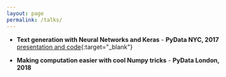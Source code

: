 ```yaml
---
layout: page
permalink: /talks/
---
```


* **Text generation with Neural Networks and Keras** - **PyData NYC, 2017**<br>[presentation and code](https://github.com/kirit93/PyDataNYC){:target="_blank"}

* **Making computation easier with cool Numpy tricks** - **PyData London, 2018**<br>